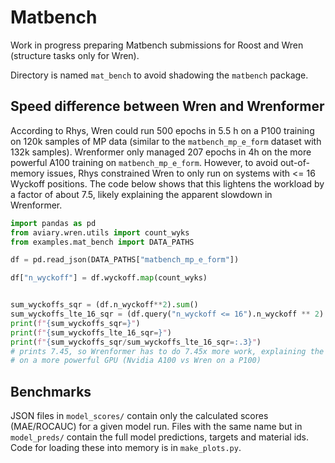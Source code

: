 # Matbench

Work in progress preparing Matbench submissions for Roost and Wren (structure tasks only for Wren).

Directory is named `mat_bench` to avoid shadowing the `matbench` package.

## Speed difference between Wren and Wrenformer

According to Rhys, Wren could run 500 epochs in 5.5 h on a P100 training on 120k samples of MP data (similar to the `matbench_mp_e_form` dataset with 132k samples). Wrenformer only managed 207 epochs in 4h on the more powerful A100 training on `matbench_mp_e_form`. However, to avoid out-of-memory issues, Rhys constrained Wren to only run on systems with <= 16 Wyckoff positions. The code below shows that this lightens the workload by a factor of about 7.5, likely explaining the apparent slowdown in Wrenformer.

```py
import pandas as pd
from aviary.wren.utils import count_wyks
from examples.mat_bench import DATA_PATHS

df = pd.read_json(DATA_PATHS["matbench_mp_e_form"])

df["n_wyckoff"] = df.wyckoff.map(count_wyks)


sum_wyckoffs_sqr = (df.n_wyckoff**2).sum()
sum_wyckoffs_lte_16_sqr = (df.query("n_wyckoff <= 16").n_wyckoff ** 2).sum()
print(f"{sum_wyckoffs_sqr=}")
print(f"{sum_wyckoffs_lte_16_sqr=}")
print(f"{sum_wyckoffs_sqr/sum_wyckoffs_lte_16_sqr=:.3}")
# prints 7.45, so Wrenformer has to do 7.45x more work, explaining the about 2x slow down
# on a more powerful GPU (Nvidia A100 vs Wren on a P100)
```

## Benchmarks

JSON files in `model_scores/` contain only the calculated scores (MAE/ROCAUC) for a given model run. Files with the same name but in `model_preds/` contain the full model predictions, targets and material ids. Code for loading these into memory is in `make_plots.py`.
